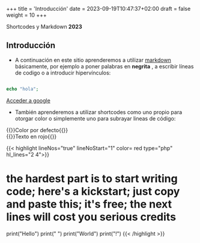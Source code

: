 +++
title = 'Introducción'
date = 2023-09-19T10:47:37+02:00
draft = false
weight = 10
+++

Shortcodes y Markdown **2023**

## Introducción

+ A continuación en este sitio aprenderemos a utilizar [markdown](../plantillas/markdown/) básicamente, por ejemplo a poner palabras en **negrita** , a escribir líneas de codigo o a introducir hipervínculos:

```php

echo "hola";

```

[Acceder a google](https://google.com "Google")

+ También aprenderemos a utilizar shortcodes como uno propio para otorgar color o simplemente uno para subrayar lineas de código:

{{<color>}}Color por defecto{{</color>}}  
{{<color  color= "red">}}Texto en rojo{{</color>}}  

{{< highlight lineNos="true" lineNoStart="1" color= red type="php" hl_lines="2 4">}}
# the hardest part is to start writing code; here's a kickstart; just copy and paste this; it's free; the next lines will cost you serious credits
print("Hello")
print(" ")
print("World")
print("!")
{{< /highlight >}}